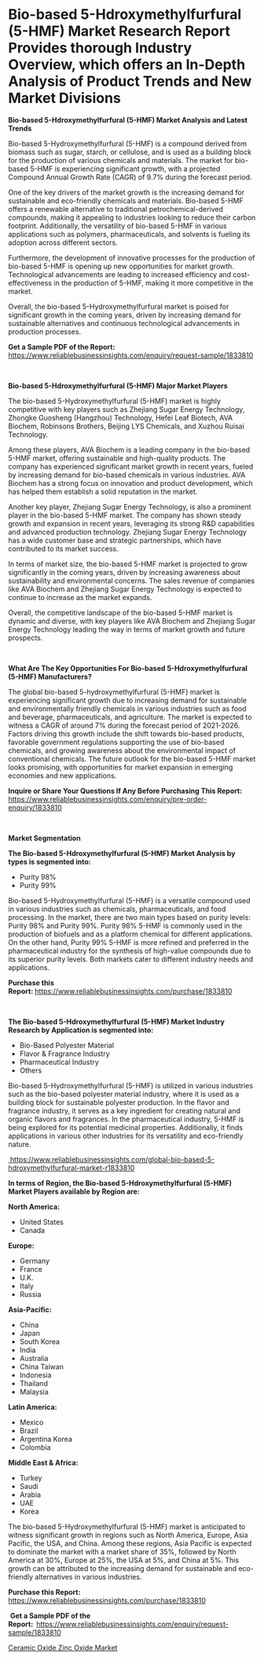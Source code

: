 <p><h1>Bio-based 5-Hdroxymethylfurfural (5-HMF) Market Research Report Provides thorough Industry Overview, which offers an In-Depth Analysis of Product Trends and New Market Divisions</h1></p><p><strong>Bio-based 5-Hdroxymethylfurfural (5-HMF) Market Analysis and Latest Trends</strong></p>
<p><p>Bio-based 5-Hydroxymethylfurfural (5-HMF) is a compound derived from biomass such as sugar, starch, or cellulose, and is used as a building block for the production of various chemicals and materials. The market for bio-based 5-HMF is experiencing significant growth, with a projected Compound Annual Growth Rate (CAGR) of 9.7% during the forecast period.</p><p>One of the key drivers of the market growth is the increasing demand for sustainable and eco-friendly chemicals and materials. Bio-based 5-HMF offers a renewable alternative to traditional petrochemical-derived compounds, making it appealing to industries looking to reduce their carbon footprint. Additionally, the versatility of bio-based 5-HMF in various applications such as polymers, pharmaceuticals, and solvents is fueling its adoption across different sectors.</p><p>Furthermore, the development of innovative processes for the production of bio-based 5-HMF is opening up new opportunities for market growth. Technological advancements are leading to increased efficiency and cost-effectiveness in the production of 5-HMF, making it more competitive in the market.</p><p>Overall, the bio-based 5-Hydroxymethylfurfural market is poised for significant growth in the coming years, driven by increasing demand for sustainable alternatives and continuous technological advancements in production processes.</p></p>
<p><strong>Get a Sample PDF of the Report:&nbsp;</strong> <a href="https://www.reliablebusinessinsights.com/enquiry/request-sample/1833810">https://www.reliablebusinessinsights.com/enquiry/request-sample/1833810</a></p>
<p>&nbsp;</p>
<p><strong>Bio-based 5-Hdroxymethylfurfural (5-HMF) Major Market Players</strong></p>
<p><p>The bio-based 5-Hydroxymethylfurfural (5-HMF) market is highly competitive with key players such as Zhejiang Sugar Energy Technology, Zhongke Guosheng (Hangzhou) Technology, Hefei Leaf Biotech, AVA Biochem, Robinsons Brothers, Beijing LYS Chemicals, and Xuzhou Ruisai Technology.</p><p>Among these players, AVA Biochem is a leading company in the bio-based 5-HMF market, offering sustainable and high-quality products. The company has experienced significant market growth in recent years, fueled by increasing demand for bio-based chemicals in various industries. AVA Biochem has a strong focus on innovation and product development, which has helped them establish a solid reputation in the market.</p><p>Another key player, Zhejiang Sugar Energy Technology, is also a prominent player in the bio-based 5-HMF market. The company has shown steady growth and expansion in recent years, leveraging its strong R&D capabilities and advanced production technology. Zhejiang Sugar Energy Technology has a wide customer base and strategic partnerships, which have contributed to its market success.</p><p>In terms of market size, the bio-based 5-HMF market is projected to grow significantly in the coming years, driven by increasing awareness about sustainability and environmental concerns. The sales revenue of companies like AVA Biochem and Zhejiang Sugar Energy Technology is expected to continue to increase as the market expands.</p><p>Overall, the competitive landscape of the bio-based 5-HMF market is dynamic and diverse, with key players like AVA Biochem and Zhejiang Sugar Energy Technology leading the way in terms of market growth and future prospects.</p></p>
<p>&nbsp;</p>
<p><strong>What Are The Key Opportunities For Bio-based 5-Hdroxymethylfurfural (5-HMF) Manufacturers?</strong></p>
<p><p>The global bio-based 5-hydroxymethylfurfural (5-HMF) market is experiencing significant growth due to increasing demand for sustainable and environmentally friendly chemicals in various industries such as food and beverage, pharmaceuticals, and agriculture. The market is expected to witness a CAGR of around 7% during the forecast period of 2021-2026. Factors driving this growth include the shift towards bio-based products, favorable government regulations supporting the use of bio-based chemicals, and growing awareness about the environmental impact of conventional chemicals. The future outlook for the bio-based 5-HMF market looks promising, with opportunities for market expansion in emerging economies and new applications.</p></p>
<p><strong>Inquire or Share Your Questions If Any Before Purchasing This Report:</strong> <a href="https://www.reliablebusinessinsights.com/enquiry/pre-order-enquiry/1833810">https://www.reliablebusinessinsights.com/enquiry/pre-order-enquiry/1833810</a></p>
<p>&nbsp;</p>
<p><strong>Market Segmentation</strong></p>
<p><strong>The Bio-based 5-Hdroxymethylfurfural (5-HMF) Market Analysis by types is segmented into:</strong></p>
<p><ul><li>Purity 98%</li><li>Purity 99%</li></ul></p>
<p><p>Bio-based 5-Hydroxymethylfurfural (5-HMF) is a versatile compound used in various industries such as chemicals, pharmaceuticals, and food processing. In the market, there are two main types based on purity levels: Purity 98% and Purity 99%. Purity 98% 5-HMF is commonly used in the production of biofuels and as a platform chemical for different applications. On the other hand, Purity 99% 5-HMF is more refined and preferred in the pharmaceutical industry for the synthesis of high-value compounds due to its superior purity levels. Both markets cater to different industry needs and applications.</p></p>
<p><strong>Purchase this Report:&nbsp;</strong><a href="https://www.reliablebusinessinsights.com/purchase/1833810">https://www.reliablebusinessinsights.com/purchase/1833810</a></p>
<p>&nbsp;</p>
<p><strong>The Bio-based 5-Hdroxymethylfurfural (5-HMF) Market Industry Research by Application is segmented into:</strong></p>
<p><ul><li>Bio-Based Polyester Material</li><li>Flavor & Fragrance Industry</li><li>Pharmaceutical Industry</li><li>Others</li></ul></p>
<p><p>Bio-based 5-Hydroxymethylfurfural (5-HMF) is utilized in various industries such as the bio-based polyester material industry, where it is used as a building block for sustainable polyester production. In the flavor and fragrance industry, it serves as a key ingredient for creating natural and organic flavors and fragrances. In the pharmaceutical industry, 5-HMF is being explored for its potential medicinal properties. Additionally, it finds applications in various other industries for its versatility and eco-friendly nature.</p></p>
<p><a href="https://www.reliablebusinessinsights.com/global-bio-based-5-hdroxymethylfurfural-market-r1833810">&nbsp;https://www.reliablebusinessinsights.com/global-bio-based-5-hdroxymethylfurfural-market-r1833810</a></p>
<p><strong>In terms of Region, the Bio-based 5-Hdroxymethylfurfural (5-HMF) Market Players available by Region are:</strong></p>
<p>
    <p> <strong> North America: </strong>
        <ul>
            <li>United States</li>
            <li>Canada</li>
        </ul>
        </p> 
    <p> <strong> Europe: </strong>
        <ul>
            <li>Germany</li>
            <li>France</li>
            <li>U.K.</li>
            <li>Italy</li>
            <li>Russia</li>
        </ul>
        </p> 
    <p> <strong> Asia-Pacific: </strong>
        <ul>
            <li>China</li>
            <li>Japan</li>
            <li>South Korea</li>
            <li>India</li>
            <li>Australia</li>
            <li>China Taiwan</li>
            <li>Indonesia</li>
            <li>Thailand</li>
            <li>Malaysia</li>
        </ul>
        </p> 
    <p> <strong> Latin America: </strong>
        <ul>
            <li>Mexico</li>
            <li>Brazil</li>
            <li>Argentina Korea</li>
            <li>Colombia</li>
        </ul>
        </p> 
    <p> <strong> Middle East & Africa: </strong>
        <ul>
            <li>Turkey</li>
            <li>Saudi</li>
            <li>Arabia</li>
            <li>UAE</li>
            <li>Korea</li>
        </ul>
    </p>
    </p>
<p><p>The bio-based 5-Hydroxymethylfurfural (5-HMF) market is anticipated to witness significant growth in regions such as North America, Europe, Asia Pacific, the USA, and China. Among these regions, Asia Pacific is expected to dominate the market with a market share of 35%, followed by North America at 30%, Europe at 25%, the USA at 5%, and China at 5%. This growth can be attributed to the increasing demand for sustainable and eco-friendly alternatives in various industries.</p></p>
<p><strong>Purchase this Report: </strong><a href="https://www.reliablebusinessinsights.com/purchase/1833810">https://www.reliablebusinessinsights.com/purchase/1833810</a></p>
<p>&nbsp;<strong>Get a Sample PDF of the Report:&nbsp;&nbsp;</strong><a href="https://www.reliablebusinessinsights.com/enquiry/request-sample/1833810">https://www.reliablebusinessinsights.com/enquiry/request-sample/1833810</a></p>
<p><strong></strong></p>
<p><p><a href="https://github.com/gikababa4/Market-Research-Report-List-1/blob/main/ceramic-oxide-zinc-oxide-market.md">Ceramic Oxide Zinc Oxide Market</a></p></p>